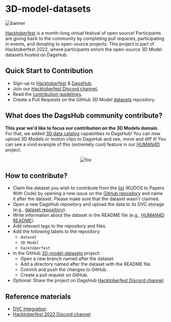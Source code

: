 # 3D-model-datasets

![banner](https://user-images.githubusercontent.com/66431403/192983164-b3d6d556-ac69-4fb8-8aef-726a4386406a.png)

[Hacktoberfest](https://hacktoberfest.digitalocean.com/) is a month-long virtual festival of open source! Participants are giving back to the community by completing pull requests, participating in events, and donating to open-source projects. This project is part of Hacktoberfest 2022, where participants enrich the open-source 3D Model datasets hosted on DagsHub.

## **Quick Start to Contribution**

- Sign-up to [Hacktoberfest](https://hacktoberfest.digitalocean.com/profile) & [DagsHub](https://dagshub.com/user/sign_up?redirect_to=).
- Join our [Hacktoberfest Discord channel](https://discord.gg/xAGgkNht)[.](https://discord.gg/8RbB9G7r6n)
- Read the [contribution guidelines](https://hacktoberfest.com/participation/).
- Create a Pull Requests on the GitHub 3D Model [datasets](https://github.com/DagsHub/3D-model-datasets) repository. 

## **What does the DagsHub community contribute?**

**This year we'd like to focus our contribution on the 3D Models domain**. For that, we added [3D data catalog](https://dagshub.com/DagsHub/3D-model-demo) capabilities to DagsHub! You can now upload 3D Models or motion clips to DagsHub and see, move and diff it! You can see a vivid example of this (extremely cool) feature in our [HUMAN4D](https://dagshub.com/nirbarazida/HUMAN4D) project.

<p align="center">
  <img src="https://user-images.githubusercontent.com/66431403/192982633-cfeaabf8-5982-4190-b04a-5b1a543127e4.gif" alt="fox" />
</p>

## **How to contribute?**

- Claim the dataset you wish to contribute from the [list](https://paperswithcode.com/datasets?mod=3d) (KUDOS to Papers With Code) by opening a new issue on the [GitHub repository](https://github.com/DagsHub/3D-model-datasets) and name it after the dataset. Please make sure that the dataset wasn't claimed.
- Open a new DagsHub repository and upload the data to its DVC storage (e.g., [dataset repository](https://dagshub.com/nirbarazida/HUMAN4D)).
- Write information about the dataset in the README file (e.g., [HUMAN4D README](https://dagshub.com/nirbarazida/HUMAN4D/src/main/README.md)).
- Add relevant tags to the repository and files.
- Add the following labels to the repository:
    - `dataset`
    - `3D Model`
    - `hacktoberfest`
- In the GitHub [3D-model-datasets](https://github.com/DagsHub/3D-model-datasets) project:
    - Open a new branch named after the dataset.
    - Add a directory named after the dataset with the README file.
    - Commit and push the changes to GitHub.
    - Create a pull request on GitHub.
- Optional: Share the project on DagsHub [Hacktoberfest Discord channel](https://discord.gg/xAGgkNht).

## Reference materials

- [DVC Integration](https://dagshub.com/docs/integration_guide/dvc/)
- [Hacktoberfest 2022 Discord channel](https://discord.gg/8RbB9G7r6n)

